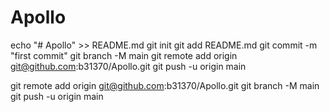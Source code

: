 # Apollo
echo "# Apollo" >> README.md
git init
git add README.md
git commit -m "first commit"
git branch -M main
git remote add origin git@github.com:b31370/Apollo.git
git push -u origin main

git remote add origin git@github.com:b31370/Apollo.git
git branch -M main
git push -u origin main
